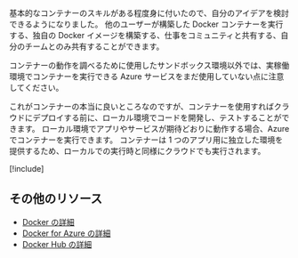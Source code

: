 基本的なコンテナーのスキルがある程度身に付いたので、自分のアイデアを検討できるようになりました。 他のユーザーが構築した Docker コンテナーを実行する、独自の Docker イメージを構築する、仕事をコミュニティと共有する、自分のチームとのみ共有することができます。

コンテナーの動作を調べるために使用したサンドボックス環境以外では、実稼働環境でコンテナーを実行できる Azure サービスをまだ使用していない点に注意してください。

これがコンテナーの本当に良いところなのですが、コンテナーを使用すればクラウドにデプロイする前に、ローカル環境でコードを開発し、テストすることができます。 ローカル環境でアプリやサービスが期待どおりに動作する場合、Azure でコンテナーを実行できます。 コンテナーは 1 つのアプリ用に独立した環境を提供するため、ローカルでの実行時と同様にクラウドでも実行されます。

<!-- Cleanup sandbox -->
[!include[](../../../includes/azure-sandbox-cleanup.md)]

## <a name="additional-resources"></a>その他のリソース

- [Docker の詳細](https://www.docker.com/)
- [Docker for Azure の詳細](https://docs.docker.com/docker-for-azure/)
- [Docker Hub の詳細](https://hub.docker.com/)